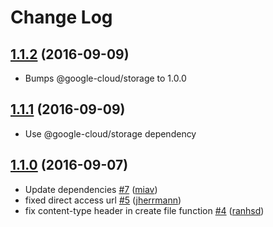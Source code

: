 # Change Log

## [1.1.2](https://github.com/parse-server-modules/parse-server-gcs-adapter/tree/1.1.2) (2016-09-09)

- Bumps @google-cloud/storage to 1.0.0

## [1.1.1](https://github.com/parse-server-modules/parse-server-gcs-adapter/tree/1.1.1) (2016-09-09)

- Use @google-cloud/storage dependency

## [1.1.0](https://github.com/parse-server-modules/parse-server-gcs-adapter/tree/1.1.0) (2016-09-07)

- Update dependencies [\#7](https://github.com/parse-server-modules/parse-server-gcs-adapter/pull/7) ([miav](https://github.com/miav))
- fixed direct access url [\#5](https://github.com/parse-server-modules/parse-server-gcs-adapter/pull/5) ([jherrmann](https://github.com/jherrmann))
- fix content-type header in create file function [\#4](https://github.com/parse-server-modules/parse-server-gcs-adapter/pull/4) ([ranhsd](https://github.com/ranhsd))


